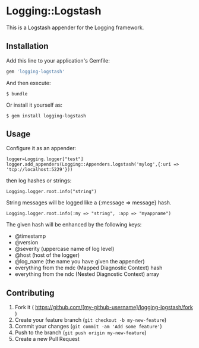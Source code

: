 # Logging::Logstash

This is a Logstash appender for the Logging framework.

## Installation

Add this line to your application's Gemfile:

```ruby
gem 'logging-logstash'
```

And then execute:

    $ bundle

Or install it yourself as:

    $ gem install logging-logstash

## Usage

Configure it as an appender:

    logger=Logging.logger["test"]
    logger.add_appenders(Logging::Appenders.logstash('mylog',{:uri => 'tcp://localhost:5229'}))

then log hashes or strings:

    Logging.logger.root.info("string")

String messages will be logged like a {:message => message} hash.

    Logging.logger.root.info(:my => "string", :app => "myappname")

The given hash will be enhanced by the following keys:
 * @timestamp
 * @version
 * @severity (uppercase name of log level)
 * @host (host of the logger)
 * @log_name (the name you have given the appender)
 * everything from the mdc (Mapped Diagnostic Context) hash
 * everything from the ndc (Nested Diagnostic Context) array

## Contributing

1. Fork it ( https://github.com/[my-github-username]/logging-logstash/fork )
2. Create your feature branch (`git checkout -b my-new-feature`)
3. Commit your changes (`git commit -am 'Add some feature'`)
4. Push to the branch (`git push origin my-new-feature`)
5. Create a new Pull Request
